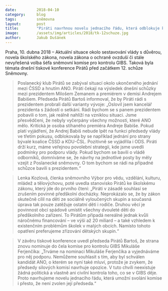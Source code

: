 ```yaml
---
date:         2018-04-10
category:     blog
tags:         sněmovna
layout:       post
title:        "Piráti navrhnou novelu jednacího řádu, která odblokuje komisi pro kontrolu GIBS. Do jejího čela opět nominují Mikuláše Ferjenčíka"
image:        /assets/img/articles/2018/tk-12schuze.jpg
author:       Jakub Dušánek
---
```


 
Praha, 10. dubna 2018 – Aktuální situace okolo sestavování vlády s důvěrou, novela školského zákona, novela zákona o ochraně ovzduší či stále nevyřešená volba šéfa sněmovní komise pro kontrolu GIBS. Taková byla témata dnešní tiskové konference Pirátů před začátkem 12. schůze Sněmovny.
 
> Poslanecký klub Pirátů se zabýval situací okolo ukončeného jednání mezi ČSSD a hnutím ANO. Piráti čekají na výsledek dnešní schůzky mezi prezidentem Milošem Zemanem a premiérem v demisi Andrejem Babišem. Předseda Pirátů Bartoš informoval, že by Piráti rádi s prezidentem probrali další varianty vývoje: „Oslovil jsem kancelář prezidenta s žádostí o setkání. Rádi bychom se s panem prezidentem pobavili o tom, jak reálně nahlíží na vzniklou situaci. Jsme přesvědčeni, že nebyly vyčerpány všechny možnosti, které ANO mělo. Kritická je osoba stíhaného premiéra Andreje Babiše. Pokud platí vyjádření, že Andrej Babiš nebude lpět na funkci předsedy vlády ve třetím pokusu, odblokovala by se například jednání pro strany bývalé koalice ČSSD a KDU-ČSL. Pozitivně se vyjádřila i ODS. Piráti drží kurz, máme veřejnou povolební strategii, kde jsme uvedli podmínky pro podporu vlády. Pokud bychom se bavili o vládě odborníků, domníváme se, že návrhy na jednotlivé posty by měly vzejít z Poslanecké sněmovny. O tom bychom se rádi na případné schůzce bavili s prezidentem.“
 
> Lenka Kozlová, členka sněmovního Výbor pro vědu, vzdělání, kulturu, mládež a tělovýchovu, poté uvedla stanovisko Pirátů ke školskému zákonu, který jde do prvního čtení: „Piráti v zásadě souhlasí se zrušením povinné předškolní docházky. Neprokázalo se, že by zákon skutečně cílil na děti ze sociálně vyloučených skupin a současná úprava tak pouze zatěžuje ostatní děti i rodiče. Druhou věcí je povinnost obcí spádově umístit všechny dvouleté děti do předškolního zařízení. To Pirátům připadá nereálné jednak kvůli náročnému financování – ve výši až 20 miliard – a také vzhledem k existenčním problémům školek v malých obcích. Namísto tohoto opatření preferujeme zřizování dětských skupin.“
 
> V závěru tiskové konference uvedl předseda Pirátů Bartoš, že strana znovu nominuje do čela komise pro kontrolu GIBS Mikuláše Ferjenčíka: „Trváme na nominaci Mikuláše Ferjenčíka a vyjednáváme pro něj podporu. Nemůžeme souhlasit s tím, aby byl schválen kandidát ANO, o kterém se nyní také mluví, protože je zvykem, že předsedy silových komisí navrhuje opozice. V tuto chvíli neexistuje žádná politická a vlastně ani civilní kontrola toho, co se v GIBS děje. Proto navrhujeme novelu jednacího řádu, která umožní svolání komise i přesto, že není zvolen její předseda.“
